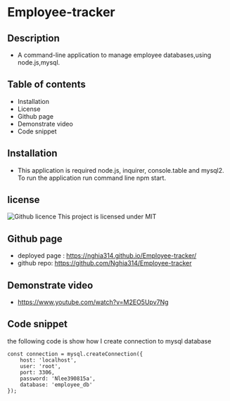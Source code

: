 # Employee-tracker
## Description
- A command-line application to manage employee databases,using node.js,mysql.
## Table of contents
- Installation
- License 
- Github page 
- Demonstrate video
- Code snippet
## Installation
- This application is required node.js, inquirer, console.table and mysql2. To run the application run command line npm start.
## license
![Github licence](http://img.shields.io/badge/license-MIT-blue.svg)
This project is licensed under MIT
## Github page
- deployed page : https://nghia314.github.io/Employee-tracker/
- github repo: https://github.com/Nghia314/Employee-tracker
## Demonstrate video
- https://www.youtube.com/watch?v=M2EO5Upv7Ng
## Code snippet
the following code is show how I create connection to mysql database
```
const connection = mysql.createConnection({
    host: 'localhost',
    user: 'root',
    port: 3306,
    password: 'Nlee390815a',
    database: 'employee_db'
});
```
